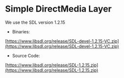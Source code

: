 # Simple DirectMedia Layer

We use the SDL version 1.2.15


 - Binaries:

[https://www.libsdl.org/release/SDL-devel-1.2.15-VC.zip](https://www.libsdl.org/release/SDL-devel-1.2.15-VC.zip)


- Source Code:

[https://www.libsdl.org/release/SDL-1.2.15.zip](https://www.libsdl.org/release/SDL-1.2.15.zip)
